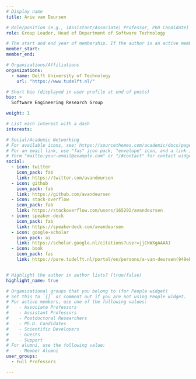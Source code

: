 ```yaml
---
# Display name
title: Arie van Deursen

# Role/position (e.g., (Assistant/Associate) Professor, PhD Candidate)
role: Group Leader, Head of Department of Software Technology

# The start and end year of membership. If the author is an active member, leave member_end empty. Otherwise, fill in.
member_start: 
member_end: 

# Organizations/Affiliations
organizations:
  - name: Delft University of Technology
    url: "https://www.tudelft.nl/"

# Short bio (displayed in user profile at end of posts)
bio: >
  Software Engineering Research Group

weight: 1

# List each interest with a dash
interests:

# Social/Academic Networking
# For available icons, see: https://sourcethemes.com/academic/docs/page-builder/#icons
# For an email link, use "fas" icon pack, "envelope" icon, and a link in the
# form "mailto:your-email@example.com" or "/#contact" for contact widget.
social:
  - icon: twitter
    icon_pack: fab
    link: https://twitter.com/avandeursen
  - icon: github
    icon_pack: fab
    link: https://github.com/avandeursen
  - icon: stack-overflow
    icon_pack: fab
    link: https://stackoverflow.com/users/165292/avandeursen
  - icon: speaker-deck
    icon_pack: fab
    link: https://speakerdeck.com/avandeursen
  - icon: google-scholar
    icon_pack: ai
    link: https://scholar.google.nl/citations?user=jjCkWXgAAAAJ
  - icon: book
    icon_pack: fas
    link: https://pure.tudelft.nl/portal/en/persons/a-van-deursen(949eb2cc-4db0-4f33-bd56-13425fa5c24a)/publications.html?pageSize=all&page=0


# Highlight the author in author lists? (true/false)
highlight_name: true

# Organizational groups that you belong to (for People widget)
# Set this to `[]` or comment out if you are not using People widget.
# For active members, use one of the following values: 
#    - Associate Professors
#    - Assistant Professors
#    - Postdoctoral Researchers
#    - Ph.D. Candidates
#    - Scientific Developers
#    - Guests
#    - Support
# For alumni, use the following value:
#    - Member Alumni
user_groups:
  - Full Professors

---
```

